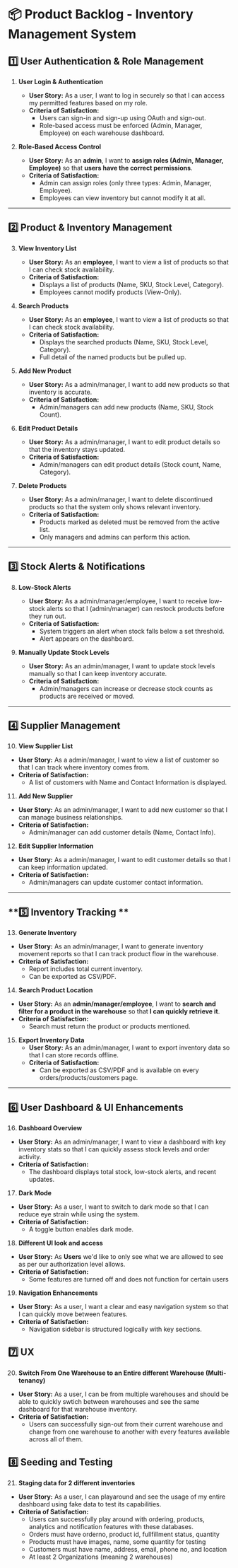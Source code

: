 # 📦 Product Backlog - Inventory Management System

## **1️⃣ User Authentication & Role Management**
1. **User Login & Authentication**  
   - **User Story:** As a user, I want to log in securely so that I can access my permitted features based on my role. 
   - **Criteria of Satisfaction:**  
     - Users can sign-in and sign-up using OAuth and sign-out.
     - Role-based access must be enforced (Admin, Manager, Employee) on each warehouse dashboard. 

2. **Role-Based Access Control**  
   - **User Story:** As an **admin**, I want to **assign roles (Admin, Manager, Employee)** so that **users have the correct permissions**.  
   - **Criteria of Satisfaction:**  
     - Admin can assign roles (only three types: Admin, Manager, Employee).
     - Employees can view inventory but cannot modify it at all.

---

## **2️⃣ Product & Inventory Management**
3. **View Inventory List**
   - **User Story:** As an **employee**, I want to view a list of products so that I can check stock availability.
   - **Criteria of Satisfaction:**  
     - Displays a list of products (Name, SKU, Stock Level, Category).
     - Employees cannot modify products (View-Only).

4. **Search Products**  
   - **User Story:** As an **employee**, I want to view a list of products so that I can check stock availability.  
   - **Criteria of Satisfaction:**  
     - Displays the searched products (Name, SKU, Stock Level, Category).
     - Full detail of the named products but be pulled up. 

5. **Add New Product**  
   - **User Story:** As a admin/manager, I want to add new products so that inventory is accurate.
   - **Criteria of Satisfaction:**  
     - Admin/managers can add new products (Name, SKU, Stock Count).

6. **Edit Product Details**  
   - **User Story:** As a admin/manager, I want to edit product details so that the inventory stays updated.
   - **Criteria of Satisfaction:**  
     - Admin/managers can edit product details (Stock count, Name, Category).
       
7. **Delete Products**
   - **User Story:** As a admin/manager, I want to delete discontinued products so that the system only shows relevant inventory.
   - **Criteria of Satisfaction:**
     - Products marked as deleted must be removed from the active list.
     - Only managers and admins can perform this action.
    

---

## **3️⃣ Stock Alerts & Notifications**
8. **Low-Stock Alerts**  
   - **User Story:** As a admin/manager/employee, I want to receive low-stock alerts so that I (admin/manager) can restock products before they run out.
   - **Criteria of Satisfaction:**  
     - System triggers an alert when stock falls below a set threshold.  
     - Alert appears on the dashboard.  

9. **Manually Update Stock Levels**
   - **User Story:** As an admin/manager, I want to update stock levels manually so that I can keep inventory accurate. 
   - **Criteria of Satisfaction:**  
     - Admin/managers can increase or decrease stock counts as products are received or moved. 

---

## **4️⃣ Supplier Management**
10. **View Supplier List**  
   - **User Story:** As a admin/manager, I want to view a list of customer so that I can track where inventory comes from.
   - **Criteria of Satisfaction:**  
     - A list of customers with Name and Contact Information is displayed.

11. **Add New Supplier**  
   - **User Story:** As an admin/manager, I want to add new customer so that I can manage business relationships.
   - **Criteria of Satisfaction:**  
     - Admin/manager can add customer details (Name, Contact Info).

12. **Edit Supplier Information**  
   - **User Story:** As a admin/manager, I want to edit customer details so that I can keep information updated.  
   - **Criteria of Satisfaction:**  
     - Admin/managers can update customer contact information.

---

## **5️⃣ Inventory Tracking **
13. **Generate Inventory**  
   - **User Story:** As an admin/manager, I want to generate inventory movement reports so that I can track product flow in the warehouse.
   - **Criteria of Satisfaction:**  
     - Report includes total current inventory.
     - Can be exported as CSV/PDF. 

14. **Search Product Location**  
   - **User Story:** As an **admin/manager/employee**, I want to **search and filter for a product in the warehouse** so that **I can quickly retrieve it**.  
   - **Criteria of Satisfaction:**  
     - Search must return the product or products mentioned.

15. **Export Inventory Data**
    - **User Story:** As an admin/manager, I want to export inventory data so that I can store records offline.
    - **Criteria of Satisfaction:**
      - Can be exported as CSV/PDF and is available on every orders/products/customers page.

---

## **6️⃣ User Dashboard & UI Enhancements**
16. **Dashboard Overview**  
   - **User Story:** As an admin/manager, I want to view a dashboard with key inventory stats so that I can quickly assess stock levels and order activity.  
   - **Criteria of Satisfaction:**  
     - The dashboard displays total stock, low-stock alerts, and recent updates.

17. **Dark Mode**  
   - **User Story:** As a user, I want to switch to dark mode so that I can reduce eye strain while using the system.
   - **Criteria of Satisfaction:**  
     - A toggle button enables dark mode. 

18. **Different UI look and access**  
   - **User Story:** As **Users** we'd like to only see what we are allowed to see as per our authorization level allows.
   - **Criteria of Satisfaction:**  
     - Some features are turned off and does not function for certain users
    
19. **Navigation Enhancements**
   - **User Story:** As a user, I want a clear and easy navigation system so that I can quickly move between features.
   - **Criteria of Satisfaction:**
     - Navigation sidebar is structured logically with key sections.
    
     
## **7️⃣ UX**
20. **Switch From One Warehouse to an Entire different Warehouse (Multi-tenancy)**  
   - **User Story:** As a user, I can be from multiple warehouses and should be able to quickly swtich between warehouses and see the same dashboard for that warehouse inventory.
   - **Criteria of Satisfaction:**  
     - Users can successfully sign-out from their current warehouse and change from one warehouse to another with every features available across all of them.
    

## **8️⃣ Seeding and Testing**     
21. **Staging data for 2 different inventories**  
   - **User Story:** As a user, I can playaround and see the usage of my entire dashboard using fake data to test its capabilities.
   - **Criteria of Satisfaction:**  
     - Users can successfully play around with ordering, products, analytics and notification features with these databases.
     - Orders must have orderno, product id, fullfillment status, quantity
     - Products must have images, name, some quantity for testing
     - Customers must have name, address, email, phone no, and location
     - At least 2 Organizations (meaning 2 warehouses)
